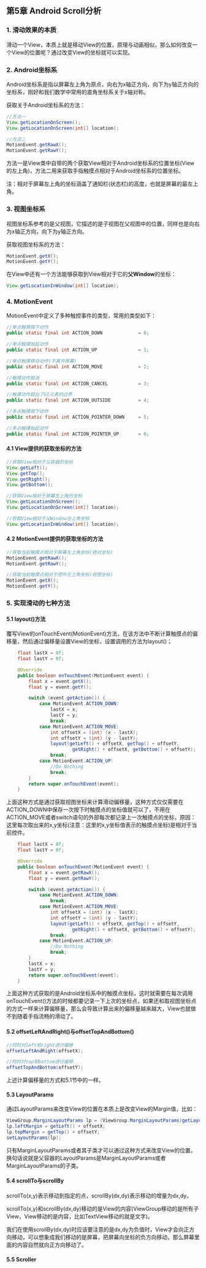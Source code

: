 ## 第5章 Android Scroll分析

### 1. 滑动效果的本质

滑动一个View，本质上就是移动View的位置，原理与动画相似，那么如何改变一个View的位置呢？通过改变View的坐标就可以实现。

### 2. Android坐标系

Android坐标系是指以屏幕左上角为原点，向右为x轴正方向，向下为y轴正方向的坐标系，刚好和我们数学中常用的直角坐标系关于x轴对称。

获取关于Android坐标系的方法：

```java
//方法一
View.getLocationOnScreen();
View.getLocationOnScreen(int[] location);

//方法二
MotionEvent.getRawX();
MotionEvent.getRawY();
```

方法一是View类中自带的两个获取View相对于Android坐标系的位置坐标(View的左上角)，方法二用来获取手指触摸点相对于Android坐标系的位置坐标。

注：相对于屏幕左上角的坐标涵盖了通知栏(状态栏)的高度，也就是屏幕的最左上角。

### 3. 视图坐标系

视图坐标系参考的是父视图，它描述的是子视图在父视图中的位置，同样也是向右为x轴正方向，向下为y轴正方向。

获取视图坐标系的方法：

```java
MotionEvent.getX();
MotionEvent.getY();
```

在View中还有一个方法能够获取到View相对于它的**父Window**的坐标：

```java
View.getLocationInWindow(int[] location);
```

### 4. MotionEvent

MotionEvent中定义了多种触控事件的类型，常用的类型如下：

```java
//单点触摸按下动作
public static final int ACTION_DOWN             = 0;

//单点触摸抬起动作
public static final int ACTION_UP               = 1;

//单点触摸移动动作(不离开屏幕)
public static final int ACTION_MOVE             = 2;

//触摸动作取消
public static final int ACTION_CANCEL           = 3;

//触摸动作超出了UI元素的边界
public static final int ACTION_OUTSIDE          = 4;

//多点触摸按下动作
public static final int ACTION_POINTER_DOWN     = 5;

//多点触摸抬起动作
public static final int ACTION_POINTER_UP       = 6;
```

#### 4.1 View提供的获取坐标的方法

```java
//获取View相对于父容器的坐标
View.getLeft();
View.getTop();
View.getRight();
View.getBottom();

//获取View相对于屏幕左上角的坐标
View.getLocationOnScreen();
View.getLocationOnScreen(int[] location);

//获取View相对于父Window左上角坐标
View.getLocationInWindow(int[] location);
```

#### 4.2 MotionEvent提供的获取坐标的方法

```java
//获取当前触摸点相对于屏幕左上角坐标(绝对坐标)
MotionEvent.getRawX();
MotionEvent.getRawY();

//获取当前触摸点相对于控件左上角坐标(视图坐标)
MotionEvent.getX();
MotionEvent.getY();
```

### 5. 实现滑动的七种方法

#### 5.1 layout()方法

覆写View的onTouchEvent(MotionEvent)方法，在该方法中不断计算触摸点的偏移量，然后通过偏移量设置View的坐标，设置调用的方法为layout()；

```java
    float lastX = 0f;
    float lastY = 0f;

    @Override
    public boolean onTouchEvent(MotionEvent event) {
        float x = event.getX();
        float y = event.getY();

        switch (event.getAction()) {
            case MotionEvent.ACTION_DOWN:
                lastX = x;
                lastY = y;
                break;
            case MotionEvent.ACTION_MOVE:
                int offsetX = (int) (x - lastX);
                int offsetY = (int) (y - lastY);
                layout(getLeft() + offsetX, getTop() + offsetY,
                        getRight() + offsetX, getBottom() + offsetY);
                break;
            case MotionEvent.ACTION_UP:
                //Do Nothing
                break;
        }
        return super.onTouchEvent(event);
    }
```

上面这种方式是通过获取视图坐标来计算滑动偏移量，这种方式仅仅需要在ACTION_DOWN中保存一次按下时触摸点的坐标值就可以了，不用在ACTION_MOVE或者switch语句的外部每次都记录上一次触摸点的坐标，原因：这里每次取出来的x,y坐标(注意：这里的x,y坐标值表示的触摸点坐标)是相对于当前控件。

```java
    float lastX = 0f;
    float lastY = 0f;

    @Override
    public boolean onTouchEvent(MotionEvent event) {
        float x = event.getRawX();
        float y = event.getRawY();

        switch (event.getAction()) {
            case MotionEvent.ACTION_DOWN:
                break;
            case MotionEvent.ACTION_MOVE:
                int offsetX = (int) (x - lastX);
                int offsetY = (int) (y - lastY);
                layout(getLeft() + offsetX, getTop() + offsetY,
                        getRight() + offsetX, getBottom() + offsetY);
                break;
            case MotionEvent.ACTION_UP:
                //Do Nothing
                break;
        }
        lastX = x;
        lastY = y;
        return super.onTouchEvent(event);
    }
```

上面这种方式获取的是Android坐标系中的触摸点坐标，这时就需要在每次调用onTouchEvent()方法的时候都要记录一下上次的坐标点，如果还和取视图坐标点的方式一样来计算偏移量，那么会导致计算出来的偏移量越来越大，View也就做不到随着手指流畅的滑动了。

#### 5.2 offsetLeftAndRight()与offsetTopAndBottom()

```java
//同时对left和right进行偏移
offsetLeftAndRight(offsetX);

//同时对top和bottom进行偏移
offsetTopAndBottom(offsetY);
```

上述计算偏移量的方式和5.1节中的一样。

#### 5.3 LayoutParams

通过LayoutParams来改变View的位置在本质上是改变View的Margin值，比如：

```java
ViewGroup.MarginLayoutParams lp = (ViewGroup.MarginLayoutParams)getLayoutParams();
lp.leftMargin = getLeft() + offsetX;
lp.topMargin = getTop() + offsetY;
setLayoutParams(lp);
```

只有MarginLayoutParams或者其子类才可以通过这种方式来改变View的位置，换句话说就是父容器的LayoutParams是MarginLayoutParams或者MarginLayoutParams的子类。

#### 5.4 scrollTo与scrollBy

scrollTo(x,y)表示移动到指定的点，scrollBy(dx,dy)表示移动的增量为dx,dy。

scrollTo(x,y)和scrollBy(dx,dy)移动的是View的内容(ViewGroup移动的是所有子View，View移动的是内容，比如TextView移动的就是文字)。

我们在使用scrollBy(dx,dy)时应该要注意的是dx,dy为负值时，View才会向正方向移动，可以想象成我们移动的是屏幕，把屏幕向坐标的负方向移动，那么屏幕里面的内容自然就向正方向移动了。

#### 5.5 Scroller



